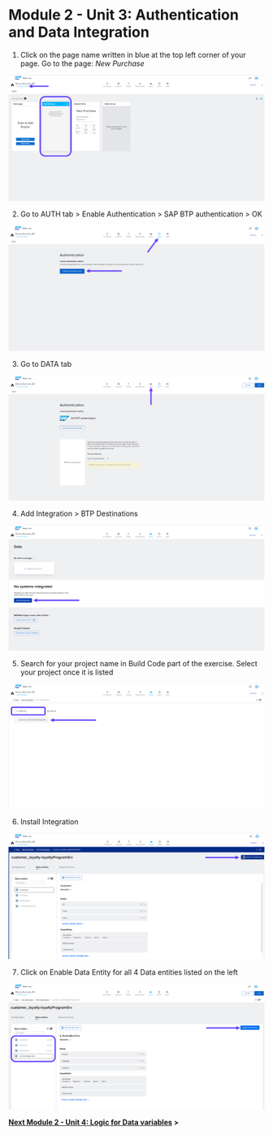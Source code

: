 # Module 2 - Unit 3: Authentication and Data Integration  



1. Click on the page name written in blue at the top left corner of your page. Go to the page: *New Purchase*

![](./Images/252-3_Screenshot_109.png)

2. Go to AUTH tab > Enable Authentication > SAP BTP authentication > OK

![](./Images/252-3_Screenshot_110.png)

3. Go to DATA tab

![](./Images/252-3_Screenshot_111.png)

4. Add Integration > BTP Destinations

![](./Images/252-3_Screenshot_112.png)

5. Search for your project name in Build Code part of the exercise. Select your project once it is listed

![](./Images/252-3_Screenshot_113.png)

6. Install Integration

![](./Images/252-3_Screenshot_114.png)

7. Click on Enable Data Entity for all 4 Data entities listed on the left

![](./Images/252-3_Screenshot_115.png)



**[Next Module 2 - Unit 4: Logic for Data variables](./252-4_Logic_for_Data_Variables.md) >**


